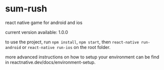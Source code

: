 # sum-rush
react native game for android and ios

current version available: 1.0.0

to use the project, run ```npm install```, ```npm start```, then ```react-native run-android``` or ```react-native run-ios``` on the root folder.

more advanced instructions on how to setup your environment can be find in reactnative.dev/docs/environment-setup.
